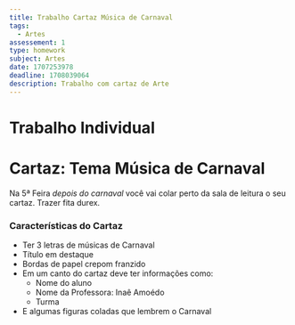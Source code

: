 ```yaml
---
title: Trabalho Cartaz Música de Carnaval
tags:
  - Artes
assessement: 1
type: homework
subject: Artes
date: 1707253978
deadline: 1708039064
description: Trabalho com cartaz de Arte
---
```

# Trabalho Individual
# Cartaz: Tema Música de Carnaval

Na 5ª Feira *depois do carnaval* você vai colar perto da sala de leitura o seu cartaz. Trazer fita durex.

### Características do Cartaz
- Ter 3 letras de músicas de Carnaval
- Título em destaque
- Bordas de papel crepom franzido
- Em um canto do cartaz deve ter informações como:
	- Nome do aluno
	- Nome da Professora: Inaê Amoédo
	- Turma
- E algumas figuras coladas que lembrem o Carnaval

